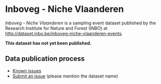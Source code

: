 # Inboveg - Niche Vlaanderen

*Inboveg - Niche Vlaanderen* is a sampling event dataset published by the Research Institute for Nature and Forest (INBO) at http://dataset.inbo.be/inboveg-niche-vlaanderen-events.

**This dataset has not yet been published.**

## Data publication process

* [Known issues](https://github.com/inbo/data-publication/labels/inboveg-niche-vlaanderen-events)
* [Submit an issue](https://github.com/inbo/data-publication/issues/new) (please mention the dataset name)
